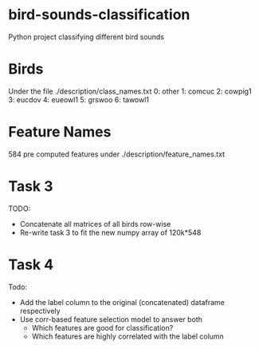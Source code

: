 # bird-sounds-classification
Python project classifying different bird sounds

# Birds
Under the file ./description/class_names.txt
0: other
1: comcuc
2: cowpig1
3: eucdov
4: eueowl1
5: grswoo
6: tawowl1

# Feature Names
584 pre computed features under ./description/feature_names.txt


# Task 3
TODO: 
* Concatenate all matrices of all birds row-wise
* Re-write task 3 to fit the new numpy array of 120k*548

# Task 4
Todo:
* Add the label column to the original (concatenated) dataframe respectively
* Use corr-based feature selection model to answer both
  * Which features are good for classification?
  * Which features are highly correlated with the label column